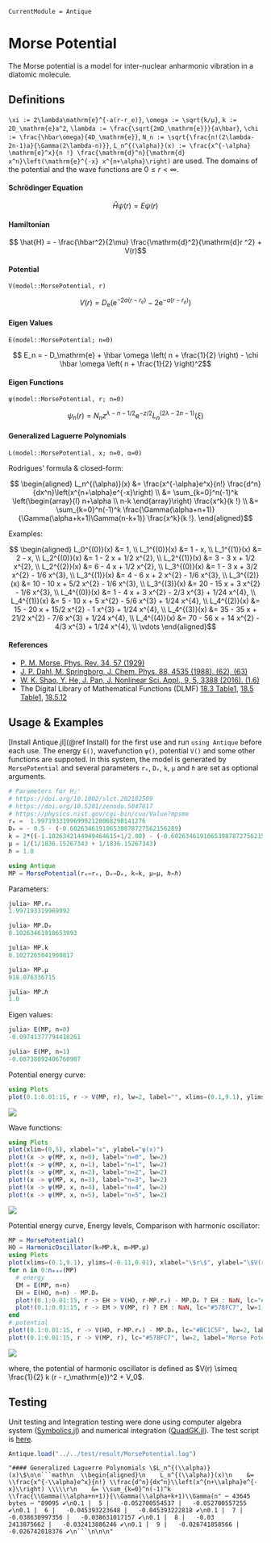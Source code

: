 ```@meta
CurrentModule = Antique
```

# Morse Potential

The Morse potential is a model for inter-nuclear anharmonic vibration in a diatomic molecule.

## Definitions

``\xi := 2\lambda\mathrm{e}^{-a(r-r_e)}``, ``\omega := \sqrt{k/µ}``, ``k := 2D_\mathrm{e}a^2``, ``\lambda := \frac{\sqrt{2mD_\mathrm{e}}}{a\hbar}``, ``\chi := \frac{\hbar\omega}{4D_\mathrm{e}}``, ``N_n := \sqrt{\frac{n!(2\lambda-2n-1)a}{\Gamma(2\lambda-n)}}``, ``L_n^{(\alpha)}(x) := \frac{x^{-\alpha} \mathrm{e}^x}{n !} \frac{\mathrm{d}^n}{\mathrm{d} x^n}\left(\mathrm{e}^{-x} x^{n+\alpha}\right)`` are used. The domains of the potential and the wave functions are $0\leq r \lt \infty$.


#### Schrödinger Equation
```math
  \hat{H}\psi(r) = E \psi(r)
```

#### Hamiltonian
```math
  \hat{H} = - \frac{\hbar^2}{2\mu} \frac{\mathrm{d}^2}{\mathrm{d}r ^2} + V(r)
```

#### Potential
`V(model::MorsePotential, r)`
```math
  V(r) = D_\mathrm{e} \left( \mathrm{e}^{-2a(r-r_e)} - 2\mathrm{e}^{-a(r-r_e)} \right)
```

#### Eigen Values
`E(model::MorsePotential; n=0)`
```math
  E_n = - D_\mathrm{e} + \hbar \omega \left( n + \frac{1}{2} \right) - \chi \hbar \omega \left( n + \frac{1}{2} \right)^2
```

#### Eigen Functions
`ψ(model::MorsePotential, r; n=0)`
```math
  \psi_n(r) = N_n z^{\lambda-n-1/2} \mathrm{e}^{-z/2} L_n^{(2\lambda-2n-1)}(\xi)
```

#### Generalized Laguerre Polynomials
`L(model::MorsePotential, x; n=0, α=0)`

Rodrigues' formula & closed-form:
```math
  \begin{aligned}
    L_n^{(\alpha)}(x)
    &= \frac{x^{-\alpha}e^x}{n!} \frac{d^n}{dx^n}\left(x^{n+\alpha}e^{-x}\right) \\
    &= \sum_{k=0}^n(-1)^k \left(\begin{array}{l} n+\alpha \\ n-k \end{array}\right) \frac{x^k}{k !} \\
    &= \sum_{k=0}^n(-1)^k \frac{\Gamma(\alpha+n+1)}{\Gamma(\alpha+k+1)\Gamma(n-k+1)} \frac{x^k}{k !}.
  \end{aligned}
```
Examples:
```math
  \begin{aligned}
    L_0^{(0)}(x) &= 1, \\
    L_1^{(0)}(x) &= 1 - x, \\
    L_1^{(1)}(x) &= 2 - x, \\
    L_2^{(0)}(x) &= 1 - 2 x + 1/2 x^{2}, \\
    L_2^{(1)}(x) &= 3 - 3 x + 1/2 x^{2}, \\
    L_2^{(2)}(x) &= 6 - 4 x + 1/2 x^{2}, \\
    L_3^{(0)}(x) &= 1 - 3 x + 3/2 x^{2} - 1/6 x^{3}, \\
    L_3^{(1)}(x) &= 4 - 6 x + 2 x^{2} - 1/6 x^{3}, \\
    L_3^{(2)}(x) &= 10 - 10 x + 5/2 x^{2} - 1/6 x^{3}, \\
    L_3^{(3)}(x) &= 20 - 15 x + 3 x^{2} - 1/6 x^{3}, \\
    L_4^{(0)}(x) &= 1 - 4 x + 3 x^{2} - 2/3 x^{3} + 1/24 x^{4}, \\
    L_4^{(1)}(x) &= 5 - 10 x + 5 x^{2} - 5/6 x^{3} + 1/24 x^{4}, \\
    L_4^{(2)}(x) &= 15 - 20 x + 15/2 x^{2} - 1 x^{3} + 1/24 x^{4}, \\
    L_4^{(3)}(x) &= 35 - 35 x + 21/2 x^{2} - 7/6 x^{3} + 1/24 x^{4}, \\
    L_4^{(4)}(x) &= 70 - 56 x + 14 x^{2} - 4/3 x^{3} + 1/24 x^{4}, \\
    \vdots
  \end{aligned}
```

#### References
- [P. M. Morse, Phys. Rev. 34, 57 (1929)](https://doi.org/10.1103/PhysRev.34.57)
- [J. P. Dahl, M. Springborg, J. Chem. Phys. 88, 4535 (1988). (62), (63)](https://doi.org/10.1063/1.453761)
- [W. K. Shao, Y. He, J. Pan, J. Nonlinear Sci. Appl., 9, 5, 3388 (2016). (1.6)](http://dx.doi.org/10.22436/jnsa.009.05.124) 
- The Digital Library of Mathematical Functions (DLMF) [18.3 Table1](https://dlmf.nist.gov/18.3#T1), [18.5 Table1](https://dlmf.nist.gov/18.5#T1), [18.5.12](https://dlmf.nist.gov/18.5#E12)

## Usage & Examples

[Install Antique.jl](@ref Install) for the first use and run `using Antique` before each use. The energy `E()`, wavefunction `ψ()`, potential `V()` and some other functions are suppoted. In this system, the model is generated by `MorsePotential` and several parameters `rₑ`, `Dₑ`, `k`, `µ` and `ℏ` are set as optional arguments.

```julia
# Parameters for H₂⁺
# https://doi.org/10.1002/slct.202102509
# https://doi.org/10.5281/zenodo.5047817
# https://physics.nist.gov/cgi-bin/cuu/Value?mpsme
rₑ =  1.997193319969992120068298141276
Dₑ = - 0.5 - (-0.602634619106539878727562156289)
k = 2*((-1.1026342144949464615+1/2.00) - (-0.602634619106539878727562156289)) / (2.00 - rₑ)^2
µ = 1/(1/1836.15267343 + 1/1836.15267343)
ℏ = 1.0

using Antique
MP = MorsePotential(rₑ=rₑ, Dₑ=Dₑ, k=k, µ=µ, ℏ=ℏ)
```




Parameters:

```julia
julia> MP.rₑ
1.997193319969992

julia> MP.Dₑ
0.10263461910653993

julia> MP.k
0.1027265041900817

julia> MP.µ
918.076336715

julia> MP.ℏ
1.0
```



Eigen values:

```julia
julia> E(MP, n=0)
-0.09741377794418261

julia> E(MP, n=1)
-0.08738092406760907
```



Potential energy curve:

```julia
using Plots
plot(0.1:0.01:15, r -> V(MP, r), lw=2, label="", xlims=(0.1,9.1), ylims=(-0.11,0.01), xlabel="r", ylabel="V(r)")
```

![](./assets/fig//MorsePotential_4_1.png)



Wave functions:

```julia
using Plots
plot(xlim=(0,5), xlabel="x", ylabel="ψ(x)")
plot!(x -> ψ(MP, x, n=0), label="n=0", lw=2)
plot!(x -> ψ(MP, x, n=1), label="n=1", lw=2)
plot!(x -> ψ(MP, x, n=2), label="n=2", lw=2)
plot!(x -> ψ(MP, x, n=3), label="n=3", lw=2)
plot!(x -> ψ(MP, x, n=4), label="n=4", lw=2)
plot!(x -> ψ(MP, x, n=5), label="n=5", lw=2)
```

![](./assets/fig//MorsePotential_5_1.png)



Potential energy curve, Energy levels, Comparison with harmonic oscillator:

```julia
MP = MorsePotential()
HO = HarmonicOscillator(k=MP.k, m=MP.μ)
using Plots
plot(xlims=(0.1,9.1), ylims=(-0.11,0.01), xlabel="\$r\$", ylabel="\$V(r), E_n\$", legend=:bottomright, size=(480,400), dpi=300)
for n in 0:nₘₐₓ(MP)
  # energy
  EM = E(MP, n=n)
  EH = E(HO, n=n) - MP.Dₑ
  plot!(0.1:0.01:15, r -> EH > V(HO, r-MP.rₑ) - MP.Dₑ ? EH : NaN, lc="#BC1C5F", lw=1, label="")
  plot!(0.1:0.01:15, r -> EM > V(MP, r) ? EM : NaN, lc="#578FC7", lw=1, label="")
end
# potential
plot!(0.1:0.01:15, r -> V(HO, r-MP.rₑ) - MP.Dₑ, lc="#BC1C5F", lw=2, label="Harmonic Oscillator")
plot!(0.1:0.01:15, r -> V(MP, r), lc="#578FC7", lw=2, label="Morse Potential")
```

![](./assets/fig//MorsePotential_6_1.png)



where, the potential of harmonic oscillator is defined as $V(r) \simeq \frac{1}{2} k (r - r_\mathrm{e})^2 + V_0$.

## Testing

Unit testing and Integration testing were done using computer algebra system ([Symbolics.jl](https://symbolics.juliasymbolics.org/stable/)) and numerical integration ([QuadGK.jl](https://juliamath.github.io/QuadGK.jl/stable/)). The test script is [here](https://github.com/ohno/Antique.jl/blob/main/test/MorsePotential.jl).

```julia
Antique.load("../../test/result/MorsePotential.log")
```

```
"#### Generalized Laguerre Polynomials \$L_n^{(\\alpha)}(x)\$\n\n```math\n  \\begin{aligned}\n    L_n^{(\\alpha)}(x)\n    &= \\frac{x^{-\\alpha}e^x}{n!} \\frac{d^n}{dx^n}\\left(x^{n+\\alpha}e^{-x}\\right) \\\\\r\n    &= \\sum_{k=0}^n(-1)^k \\frac{\\Gamma(\\alpha+n+1)}{\\Gamma(\\alpha+k+1)\\Gamma(n" ⋯ 43645 bytes ⋯ "89095 ✔\n0.1 |  5 |   -0.052700554537 |   -0.052700557255 ✔\n0.1 |  6 |   -0.045393223648 |   -0.045393222818 ✔\n0.1 |  7 |   -0.038630997356 |   -0.038631017157 ✔\n0.1 |  8 |   -0.03
2413875662 |   -0.032413886246 ✔\n0.1 |  9 |   -0.026741858566 |   -0.026742018376 ✔\n```\n\n\n"
```


